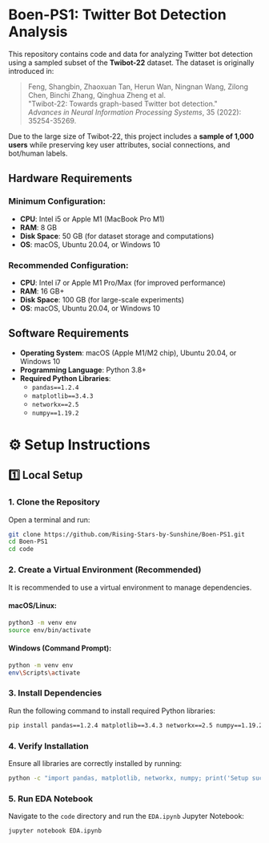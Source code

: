 # Boen-PS1: Twitter Bot Detection Analysis

This repository contains code and data for analyzing Twitter bot detection using a sampled subset of the **Twibot-22** dataset. The dataset is originally introduced in:

> Feng, Shangbin, Zhaoxuan Tan, Herun Wan, Ningnan Wang, Zilong Chen, Binchi Zhang, Qinghua Zheng et al.  
> "Twibot-22: Towards graph-based Twitter bot detection."  
> *Advances in Neural Information Processing Systems*, 35 (2022): 35254-35269.

Due to the large size of Twibot-22, this project includes a **sample of 1,000 users** while preserving key user attributes, social connections, and bot/human labels.

## Hardware Requirements

### Minimum Configuration:
- **CPU**: Intel i5 or Apple M1 (MacBook Pro M1)
- **RAM**: 8 GB
- **Disk Space**: 50 GB (for dataset storage and computations)
- **OS**: macOS, Ubuntu 20.04, or Windows 10

### Recommended Configuration:
- **CPU**: Intel i7 or Apple M1 Pro/Max (for improved performance)
- **RAM**: 16 GB+
- **Disk Space**: 100 GB (for large-scale experiments)
- **OS**: macOS, Ubuntu 20.04, or Windows 10

## Software Requirements

- **Operating System**: macOS (Apple M1/M2 chip), Ubuntu 20.04, or Windows 10  
- **Programming Language**: Python 3.8+  
- **Required Python Libraries**:
  - `pandas==1.2.4`
  - `matplotlib==3.4.3`
  - `networkx==2.5`
  - `numpy==1.19.2`

# ⚙️ Setup Instructions

## 1️⃣ Local Setup

### 1. Clone the Repository
Open a terminal and run:

```bash
git clone https://github.com/Rising-Stars-by-Sunshine/Boen-PS1.git
cd Boen-PS1
cd code
```

### 2. Create a Virtual Environment (Recommended)
It is recommended to use a virtual environment to manage dependencies.

#### macOS/Linux:
```bash
python3 -m venv env
source env/bin/activate
```

#### Windows (Command Prompt):
```bash
python -m venv env
env\Scripts\activate
```

### 3. Install Dependencies
Run the following command to install required Python libraries:

```bash
pip install pandas==1.2.4 matplotlib==3.4.3 networkx==2.5 numpy==1.19.2
```

### 4. Verify Installation
Ensure all libraries are correctly installed by running:

```bash
python -c "import pandas, matplotlib, networkx, numpy; print('Setup successful!')"
```

### 5. Run EDA Notebook
Navigate to the `code` directory and run the `EDA.ipynb` Jupyter Notebook:

```bash
jupyter notebook EDA.ipynb
```
